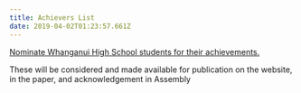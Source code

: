 ```yaml
---
title: Achievers List
date: 2019-04-02T01:23:57.661Z
---
```

[Nominate Whanganui High School students for their achievements.](http://bit.ly/1pvh4uC)

These will be considered and made available for publication on the website, in the paper, and acknowledgement in Assembly